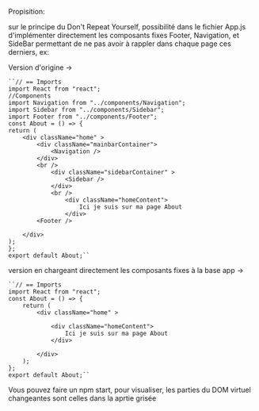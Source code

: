 Propisition:

sur le principe du Don't Repeat Yourself,
possibilité dans le fichier App.js d'implémenter directement les composants fixes Footer, Navigation, et SideBar
permettant de ne pas avoir à rappler dans chaque page ces derniers, ex:

Version d'origine ->

    ``// == Imports
    import React from "react";
    //Components
    import Navigation from "../components/Navigation";
    import Sidebar from "../components/Sidebar";
    import Footer from "../components/Footer";
    const About = () => {
    return (
        <div className="home" >
            <div className="mainbarContainer">
                <Navigation />
            </div>
            <br />
                <div className="sidebarContainer" >
                    <Sidebar />
                </div>
                <br />
                    <div className="homeContent">
                        Ici je suis sur ma page About
                    </div>
            <Footer />

        </div>
    );
    };
    export default About;``

version en chargeant directement les composants fixes à la base app ->

    ``// == Imports
    import React from "react";
    const About = () => {
        return (
            <div className="home" >
        
                <div className="homeContent">
                    Ici je suis sur ma page About
                </div>

            </div>
        );
    };
    export default About;``


Vous pouvez faire un npm start,
pour visualiser, les parties du DOM virtuel changeantes sont celles dans la aprtie grisée